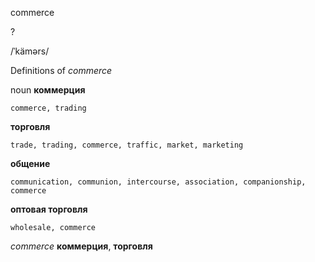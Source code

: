 commerce

?

/ˈkämərs/

Definitions of _commerce_

noun
**коммерция**

    commerce, trading
**торговля**

    trade, trading, commerce, traffic, market, marketing
**общение**

    communication, communion, intercourse, association, companionship, commerce
**оптовая торговля**

    wholesale, commerce

_commerce_
**коммерция**, **торговля**